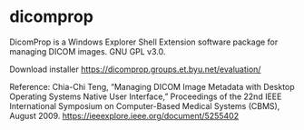 dicomprop
=========
DicomProp is a Windows Explorer Shell Extension software package for managing DICOM images. GNU GPL v3.0.

Download installer https://dicomprop.groups.et.byu.net/evaluation/

Reference:
Chia-Chi Teng, “Managing DICOM Image Metadata with Desktop Operating Systems Native User Interface,” 
Proceedings of the 22nd IEEE International Symposium on Computer-Based Medical Systems (CBMS), August 2009.
https://ieeexplore.ieee.org/document/5255402
